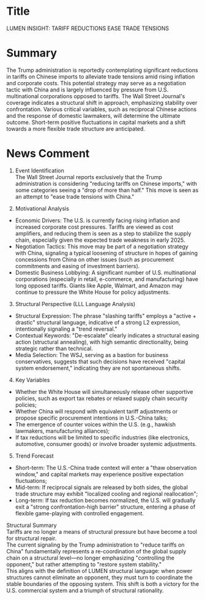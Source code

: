 # Title
LUMEN INSIGHT: TARIFF REDUCTIONS EASE TRADE TENSIONS

# Summary
The Trump administration is reportedly contemplating significant reductions in tariffs on Chinese imports to alleviate trade tensions amid rising inflation and corporate costs. This potential strategy may serve as a negotiation tactic with China and is largely influenced by pressure from U.S. multinational corporations opposed to tariffs. The Wall Street Journal's coverage indicates a structural shift in approach, emphasizing stability over confrontation. Various critical variables, such as reciprocal Chinese actions and the response of domestic lawmakers, will determine the ultimate outcome. Short-term positive fluctuations in capital markets and a shift towards a more flexible trade structure are anticipated.

# News Comment
1. Event Identification  
The Wall Street Journal reports exclusively that the Trump administration is considering "reducing tariffs on Chinese imports," with some categories seeing a "drop of more than half." This move is seen as an attempt to "ease trade tensions with China."  

2. Motivational Analysis  
- Economic Drivers: The U.S. is currently facing rising inflation and increased corporate cost pressures. Tariffs are viewed as cost amplifiers, and reducing them is seen as a step to stabilize the supply chain, especially given the expected trade weakness in early 2025.  
- Negotiation Tactics: This move may be part of a negotiation strategy with China, signaling a typical loosening of structure in hopes of gaining concessions from China on other issues (such as procurement commitments and easing of investment barriers).  
- Domestic Business Lobbying: A significant number of U.S. multinational corporations (especially in retail, e-commerce, and manufacturing) have long opposed tariffs. Giants like Apple, Walmart, and Amazon may continue to pressure the White House for policy adjustments.  

3. Structural Perspective (LLL Language Analysis)  
- Structural Expression: The phrase "slashing tariffs" employs a "active + drastic" structural language, indicative of a strong L2 expression, intentionally signaling a "trend reversal."  
- Contextual Keywords: "De-escalate" clearly indicates a structural easing action (structural annealing), with high semantic directionality, being strategic rather than technical.  
- Media Selection: The WSJ, serving as a bastion for business conservatives, suggests that such decisions have received "capital system endorsement," indicating they are not spontaneous shifts.  

4. Key Variables  
- Whether the White House will simultaneously release other supportive policies, such as export tax rebates or relaxed supply chain security policies;  
- Whether China will respond with equivalent tariff adjustments or propose specific procurement intentions in U.S.-China talks;  
- The emergence of counter voices within the U.S. (e.g., hawkish lawmakers, manufacturing alliances);  
- If tax reductions will be limited to specific industries (like electronics, automotive, consumer goods) or involve broader systemic adjustments.  

5. Trend Forecast  
- Short-term: The U.S.-China trade context will enter a "thaw observation window," and capital markets may experience positive expectation fluctuations;  
- Mid-term: If reciprocal signals are released by both sides, the global trade structure may exhibit "localized cooling and regional reallocation";  
- Long-term: If tax reduction becomes normalized, the U.S. will gradually exit a "strong confrontation-high barrier" structure, entering a phase of flexible game-playing with controlled engagement.  

Structural Summary  
Tariffs are no longer a means of structural pressure but have become a tool for structural repair.  
The current signaling by the Trump administration to "reduce tariffs on China" fundamentally represents a re-coordination of the global supply chain on a structural level—no longer emphasizing "controlling the opponent," but rather attempting to "restore system stability."  
This aligns with the definition of LUMEN structural language: when power structures cannot eliminate an opponent, they must turn to coordinate the stable boundaries of the opposing system. This shift is both a victory for the U.S. commercial system and a triumph of structural rationality.
